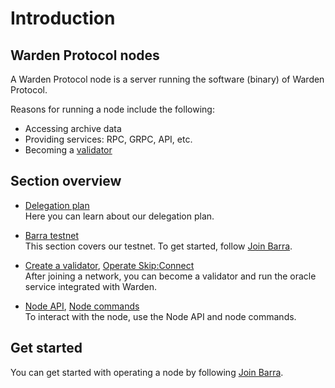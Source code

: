 ﻿---
sidebar_position: 1
---

# Introduction

## Warden Protocol nodes

A Warden Protocol node is a server running the software (binary) of Warden Protocol.

Reasons for running a node include the following:

- Accessing archive data
- Providing services: RPC, GRPC, API, etc.
- Becoming a [validator](/learn/glossary#validator)

## Section overview

- [Delegation plan](delegation-plan)  
  Here you can learn about our delegation plan.

- [Barra testnet](barra-testnet/barra-overview)  
  This section covers our testnet. To get started, follow [Join Barra](barra-testnet/join-barra).

- [Create a validator](create-a-validator), [Operate Skip:Connect](operate-skip-connect)    
  After joining a network, you can become a validator and run the oracle service integrated with Warden.

- [Node API](node-api), [Node commands](node-commands)  
  To interact with the node, use the Node API and node commands.

## Get started

You can get started with operating a node by following [Join Barra](barra-testnet/join-barra).
